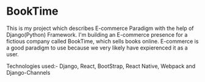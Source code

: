 # BookTime

This is my project which describes E-commerce Paradigm with the help of Django(Python) Framework.
I'm building an E-commerce presence for a fictious company called BookTime, which sells books online.
E-commerce is a good paradigm to use because we very likely have expierenced it as a user.

Technologies used:- Django, React, BootStrap, React Native, Webpack and Django-Channels
